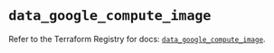 # `data_google_compute_image`

Refer to the Terraform Registry for docs: [`data_google_compute_image`](https://registry.terraform.io/providers/hashicorp/google-beta/5.14.0/docs/data-sources/google_compute_image).
